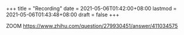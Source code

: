 +++
title = "Recording"
date = 2021-05-06T01:42:00+08:00
lastmod = 2021-05-06T01:43:48+08:00
draft = false
+++

ZOOM <https://www.zhihu.com/question/279930451/answer/411034575>
